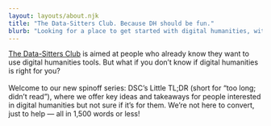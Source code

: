 ```yaml
---
layout: layouts/about.njk
title: "The Data-Sitters Club. Because DH should be fun."
blurb: "Looking for a place to get started with digital humanities, without investing a ton of time? Data-Sitters little tl;dr is there for you."
---
```


[The Data-Sitters Club](https://datasittersclub.github.io/site/books) is aimed at people who already know they want to use digital humanities tools. But what if you don’t know if digital humanities is right for you?
\
\
Welcome to our new spinoff series: DSC’s Little TL;DR (short for “too long; didn’t read”), where we offer key ideas and takeaways for people interested in digital humanities but not sure if it’s for them. We’re not here to convert, just to help — all in 1,500 words or less!